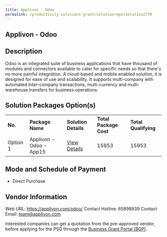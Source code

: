 ```yaml
---
title: Applivon - Odoo
permalink: /productivity-solutions-grant/solutionrepo/solution2770
---
```


## Applivon - Odoo

## Description

Odoo is an integrated suite of business applications that have thousand of modules  and connectors available to cater for specific needs so that there's no more painful integration. A cloud-based and mobile enabled solution, it is designed for ease of use and scalability. It supports multi-company with automated inter-company transactions, multi-currency and multi-warehouse transfers for business operations.

## Solution Packages Option(s)

<table>
<tr>
<td><b>No.</b></td>
<td><b>Package Name</b></td>
<td><b>Solution Details</b></td>
<td><b>Total Package Cost</b></td>
<td><b>Total Qualifying</b></td>
</tr>
<tr>
<td>Option 1</td>
<td>Applivon - Odoo - App15</td>
<td><a href='https://www.gobusiness.gov.sg/images/psg/Applivon_20210515_Desensitised_Annex_3_Part_3.pdf'>View Details</a></td>
<td>15953</td>
<td>15953</td>
</tr>
</table>

## Mode and Schedule of Payment

 - Direct Purchase

## Vendor Information

 Web URL: https://applivon.com/odoo/ 
Contact Hotline: 65898939 
Contact Email: team@applivon.com 


Interested companies can get a quotation from the pre-approved vendor, before applying for the PSG through the <a href='https://www.businessgrants.gov.sg/'>Business Grant Portal (BGP)</a>.
<script src="/jquery/resize-tables.js"></script>
